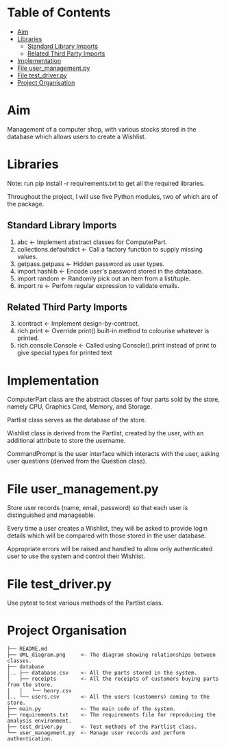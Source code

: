 # Table of Contents

<!-- vim-markdown-toc GFM -->

* [Aim](#aim)
* [Libraries](#libraries)
    * [Standard Library Imports](#standard-library-imports)
    * [Related Third Party Imports](#related-third-party-imports)
* [Implementation](#implementation)
* [File user_management.py](#file-user_managementpy)
* [File test_driver.py](#file-test_driverpy)
* [Project Organisation](#project-organisation)

<!-- vim-markdown-toc -->

# Aim

Management of a computer shop, with various stocks stored in the database which
allows users to create a Wishlist.

# Libraries

Note: run pip install -r requirements.txt to get all the required libraries.

Throughout the project, I will use five Python modules, two of which are of the
package.

## Standard Library Imports

1. abc                     <- Implement abstract classes for ComputerPart.
2. collections.defaultdict <- Call a factory function to supply missing values.
3. getpass.getpass         <- Hidden password as user types.
4. import hashlib          <- Encode user's password stored in the database.
5. import random           <- Randomly pick out an item from a list/tuple.
6. import re               <- Perfom regular expression to validate emails.

## Related Third Party Imports

3. icontract               <- Implement design-by-contract.
4. rich.print              <- Override print() built-in method to colourise
                              whatever is printed.
5. rich.console.Console    <- Called using Console().print instead of print to
                              give special types for printed text

# Implementation

ComputerPart class are the abstract classes of four parts sold by the store,
namely CPU, Graphics Card, Memory, and Storage.

Partlist class serves as the database of the store.

Wishlist class is derived from the Partlist, created by the user, with an
additional attribute to store the username.

CommandPrompt is the user interface which interacts with the user, asking user
questions (derived from the Question class).


# File user_management.py

Store user records (name, email, password) so that each user is distinguished
and manageable.

Every time a user creates a Wishlist, they will be asked to provide login
details which will be compared with those stored in the user database.

Appropriate errors will be raised and handled to allow only authenticated user
to use the system and control their Wishlist.

# File test_driver.py

Use pytest to test various methods of the Partlist class.

# Project Organisation

    ├── README.md
    ├── UML_diagram.png     <- The diagram showing relationships between classes.
    ├── database
    │.. ├── database.csv    <- All the parts stored in the system.
    │   ├── receipts        <- All the receipts of customers buying parts from the store.
    │   │   └── henry.csv
    │.. └── users.csv       <- All the users (customers) coming to the store.
    ├── main.py             <- The main code of the system.
    ├── requirements.txt    <- The requirements file for reproducing the analysis environment.
    ├── test_driver.py      <- Test methods of the Partlist class.
    └── user_management.py  <- Manage user records and perform authentication.
